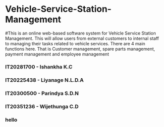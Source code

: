 # Vehicle-Service-Station-Management

#This is an online web-based software system for Vehicle Service Station Management. This will allow users from external customers to internal staff to managing their tasks related to vehicle services. There are 4 main functions here. That is Customer management, spare parts management, payment management and employee management

### IT20281700 - Ishankha K.C
### IT20225438 - Liyanage N.L.D.A
### IT20300500 - Parindya S.D.N 
### IT20351236 - Wijethunga C.D
### hello